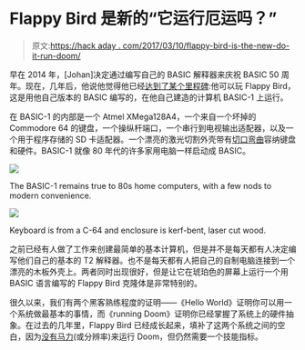 # Flappy Bird 是新的“它运行厄运吗？”

> 原文:[https://hack aday . com/2017/03/10/flappy-bird-is-the-new-do-it-run-doom/](https://hackaday.com/2017/03/10/flappy-bird-is-the-new-does-it-run-doom/)

早在 2014 年，[Johan]决定通过编写自己的 BASIC 解释器来庆祝 BASIC 50 周年。现在，几年后，他说他觉得他已经[达到了某个里程碑](https://vandenbran.de/2017/03/08/flappy-bird-running-home-build-basic-computer/):他可以玩 Flappy Bird，这是用他自己版本的 BASIC 编写的，在他自己建造的计算机 BASIC-1 上运行。

在 BASIC-1 的内部是一个 Atmel XMega128A4，一个来自一个坏掉的 Commodore 64 的键盘，一个操纵杆端口，一个串行到电视输出适配器，以及一个用于程序存储的 SD 卡适配器。一个漂亮的激光切割外壳带有[切口弯曲](http://hackaday.com/2012/06/12/bending-laser-cut-wood-without-steam-or-forms/)容纳键盘和硬件。BASIC-1 就像 80 年代的许多家用电脑一样启动成 BASIC。

[![](../Images/bfc116d0b99a2ef28913226461e9f316.png)](https://hackaday.com/2017/03/10/flappy-bird-is-the-new-does-it-run-doom/basic-7/)

The BASIC-1 remains true to 80s home
computers, with a few nods to modern convenience.

[![](../Images/07adebf0fa8066cc08047f999af2da6c.png)](https://hackaday.com/2017/03/10/flappy-bird-is-the-new-does-it-run-doom/img_20160727_232820-e1488901179355/)

Keyboard is from a C-64 and
enclosure is kerf-bent, laser cut wood.

之前已经有人做了工作来创建最简单的基本计算机，但是并不是每天都有人决定编写他们自己的基本的 T2 解释器。也不是每天都有人把自己的自制电脑连接到一个漂亮的木板外壳上。两者同时出现很好，但是让它在琥珀色的屏幕上运行一个用 BASIC 语言编写的 Flappy Bird 克隆体是非常特别的。

很久以来，我们有两个黑客熟练程度的证明——《Hello World》证明你可以用一个系统做最基本的事情，而《running Doom》证明你已经掌握了系统上的硬件抽象。在过去的几年里，Flappy Bird 已经成长起来，填补了这两个系统之间的空白，因为[没有马力](https://hackaday.com/2016/04/15/flappy-bird-on-an-e-cigarette/)(或分辨率)来运行 Doom，但仍然需要一个技能指标。